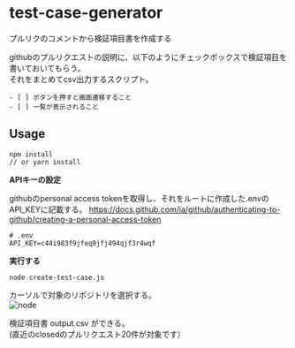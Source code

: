 # test-case-generator
プルリクのコメントから検証項目書を作成する

githubのプルリクエストの説明に、以下のようにチェックボックスで検証項目を書いておいてもらう。   
それをまとめてcsv出力するスクリプト。

```
- [ ] ボタンを押すと画面遷移すること
- [ ] 一覧が表示されること
```

## Usage

```
npm install
// or yarn install
```


**APIキーの設定**

githubのpersonal access tokenを取得し、それをルートに作成した.envのAPI_KEYに記載する。
https://docs.github.com/ja/github/authenticating-to-github/creating-a-personal-access-token


```
# .env
API_KEY=c44i983f9jfeq9jfj494qjf3r4wqf
```

**実行する**

```
node create-test-case.js
```

カーソルで対象のリポジトリを選択する。  
![node](https://user-images.githubusercontent.com/7026785/92456093-7169cb00-f1fd-11ea-8fd4-396aeab44f25.png)


検証項目書 output.csv ができる。  
(直近のclosedのプルリクエスト20件が対象です）
